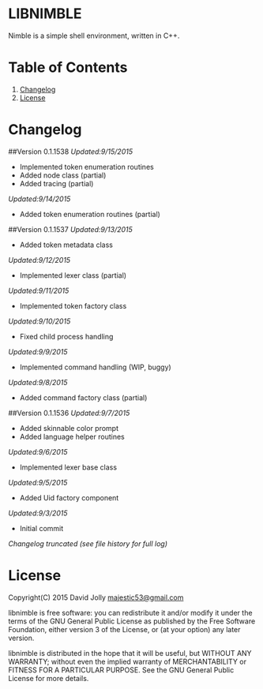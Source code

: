 LIBNIMBLE
=========

Nimble is a simple shell environment, written in C++.

Table of Contents
=================

1. [Changelog](https://github.com/majestic53/libnimble#changelog)
2. [License](https://github.com/majestic53/libnimble#license)

Changelog
=========

##Version 0.1.1538
*Updated:9/15/2015*

* Implemented token enumeration routines
* Added node class (partial)
* Added tracing (partial)

*Updated:9/14/2015*

* Added token enumeration routines (partial)

##Version 0.1.1537
*Updated:9/13/2015*

* Added token metadata class

*Updated:9/12/2015*

* Implemented lexer class (partial)

*Updated:9/11/2015*

* Implemented token factory class

*Updated:9/10/2015*

* Fixed child process handling

*Updated:9/9/2015*

* Implemented command handling (WIP, buggy)

*Updated:9/8/2015*

* Added command factory class (partial)

##Version 0.1.1536
*Updated:9/7/2015*

* Added skinnable color prompt
* Added language helper routines

*Updated:9/6/2015*

* Implemented lexer base class

*Updated:9/5/2015*

* Added Uid factory component

*Updated:9/3/2015*

* Initial commit

*Changelog truncated (see file history for full log)*

License
=======

Copyright(C) 2015 David Jolly <majestic53@gmail.com>

libnimble is free software: you can redistribute it and/or modify
it under the terms of the GNU General Public License as published by
the Free Software Foundation, either version 3 of the License, or
(at your option) any later version.

libnimble is distributed in the hope that it will be useful,
but WITHOUT ANY WARRANTY; without even the implied warranty of
MERCHANTABILITY or FITNESS FOR A PARTICULAR PURPOSE.  See the
GNU General Public License for more details.
